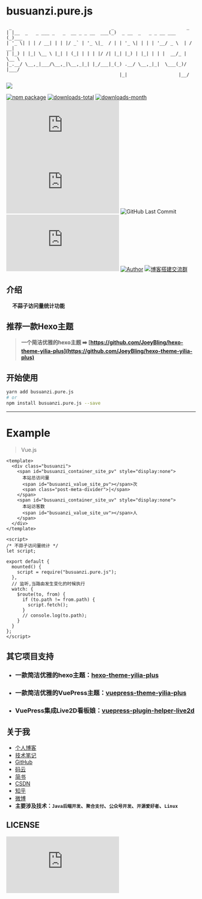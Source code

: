 # busuanzi.pure.js

```
 _                                     _                           _
| |__  _   _ ___ _   _  __ _ _ __  ___(_)  _ __  _   _ _ __ ___   (_)___
| '_ \| | | / __| | | |/ _` | '_ \|_  / | | '_ \| | | | '__/ _ \  | / __|
| |_) | |_| \__ \ |_| | (_| | | | |/ /| |_| |_) | |_| | | |  __/_ | \__ \
|_.__/ \__,_|___/\__,_|\__,_|_| |_/___|_(_) .__/ \__,_|_|  \___(_)/ |___/
                                          |_|                   |__/
```

![](https://nodei.co/npm/busuanzi.pure.js.png?downloads=true&downloadRank=true&stars=true)

[![npm package](https://img.shields.io/npm/v/busuanzi.pure.js.svg?label=busuanzi.pure.js)](https://www.npmjs.com/package/busuanzi.pure.js)
[![downloads-total](https://img.shields.io/npm/dt/busuanzi.pure.js.svg)](https://www.npmjs.com/package/busuanzi.pure.js)
[![downloads-month](https://img.shields.io/npm/dm/busuanzi.pure.js.svg)](https://www.npmjs.com/package/busuanzi.pure.js)
![star](https://img.shields.io/github/stars/JoeyBling/busuanzi.pure.js "star")
![fork](https://img.shields.io/github/forks/JoeyBling/busuanzi.pure.js "fork")
![GitHub Last Commit](https://img.shields.io/github/last-commit/JoeyBling/busuanzi.pure.js.svg?label=commits "GitHub Last Commit")
![issues](https://img.shields.io/github/issues/JoeyBling/busuanzi.pure.js "issues")
[![Author](https://img.shields.io/badge/Author-JoeyBling-red.svg "Author")](https://zhousiwei.gitee.io "Author")
[![博客搭建交流群](https://img.shields.io/badge/QQ群-422625065-red.svg "博客搭建交流群")](https://jq.qq.com/?_wv=1027&k=58Ypj9z "博客搭建交流群")

## 介绍
&#160;&#160;&#160;&#160;**不蒜子访问量统计功能**

## 推荐一款Hexo主题
> **一个简洁优雅的hexo主题 ➡️ [https://github.com/JoeyBling/hexo-theme-yilia-plus](https://github.com/JoeyBling/hexo-theme-yilia-plus)**

## 开始使用

```bash
yarn add busuanzi.pure.js
# or
npm install busuanzi.pure.js --save
```

------------

# Example

> Vue.js

```vue
<template>
  <div class="busuanzi">
    <span id="busuanzi_container_site_pv" style="display:none">
      本站总访问量
      <span id="busuanzi_value_site_pv"></span>次
      <span class="post-meta-divider">|</span>
    </span>
    <span id="busuanzi_container_site_uv" style="display:none">
      本站访客数
      <span id="busuanzi_value_site_uv"></span>人
    </span>
  </div>
</template>

<script>
/* 不蒜子访问量统计 */
let script;

export default {
  mounted() {
    script = require("busuanzi.pure.js");
  },
  // 监听,当路由发生变化的时候执行
  watch: {
    $route(to, from) {
      if (to.path != from.path) {
        script.fetch();
      }
      // console.log(to.path);
    }
  }
};
</script>
```

## 其它项目支持

- ### 一款简洁优雅的hexo主题：[hexo-theme-yilia-plus](https://github.com/JoeyBling/hexo-theme-yilia-plus)
- ### 一款简洁优雅的VuePress主题：[vuepress-theme-yilia-plus](https://github.com/JoeyBling/vuepress-theme-yilia-plus)
- ### VuePress集成Live2D看板娘：[vuepress-plugin-helper-live2d](https://github.com/JoeyBling/vuepress-plugin-helper-live2d)


## 关于我
- [个人博客](https://zhousiwei.gitee.io/)
- [技术笔记](https://zhousiwei.gitee.io/ibooks/)
- [GitHub](https://github.com/JoeyBling)
- [码云](https://gitee.com/zhousiwei)
- [简书](https://www.jianshu.com/u/02cbf31a043a)
- [CSDN](https://blog.csdn.net/qq_30930805)
- [知乎](https://www.zhihu.com/people/joeybling)
- [微博](http://weibo.com/jayinfo)
- **主要涉及技术：`Java后端开发`、`聚合支付`、`公众号开发`、`开源爱好者`、`Linux`**

## LICENSE

[![LICENSE](https://img.shields.io/github/license/JoeyBling/busuanzi.pure.js "LICENSE")](./LICENSE "LICENSE")
